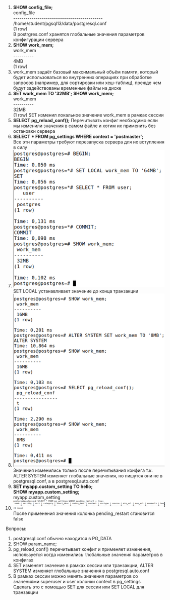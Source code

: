 1) **SHOW config_file;**\
   config_file\
--------------------------------------------\
/home/student/pgsql13/data/postgresql.conf\
(1 row)\
В postrgres.conf хранятся глобальные значения параметров конфигурации сервера
2) **SHOW work_mem;**\
   work_mem\
----------\
4MB\
(1 row)
3) work_mem задаёт базовый максимальный объём памяти, который будет использоваться во внутренних операциях при обработке запросов (например, для сортировки или хеш-таблиц), прежде чем будут задействованы временные файлы на диске
4) **SET work_mem TO '32MB';**
**SHOW work_mem;**\
   work_mem\
----------\
32MB\
(1 row)
SET изменил локальное значение work_mem в рамках сессии 
5) **SELECT pg_reload_conf();**
Перечитывать конфиг необходимо если мы изменили значения в самом файле и хотим их применить без остановки сервера
6) **SELECT * FROM pg_settings WHERE context = 'postmaster';**\
Все эти параметры требуют перезапуска сервера для их вступления в силу
7) ![img_15.png](img_15.png)\
SET LOCAL устанавливает значение до конца транзакции
8) ![img_16.png](img_16.png)
Значения изменились только после перечитывания конфига т.к. ALTER SYSTEM изменяет глобальные значения, но пишутся они не в postgresql.conf, а в postgresql.auto.conf
9) **SET myapp.custom_setting TO hello;**\
**SHOW myapp.custom_setting;**\
myapp.custom_setting 
10) ![img_17.png](img_17.png)
После применения значения колонка pending_restart становится false

Вопросы:
1) postgresql.conf обычно находится в PG_DATA
2) SHOW param_name;
3) pg_reload_conf() перечитывает конфиг и применяет изменения, используется когда изменились глобальные значения параметров в конфигах
4) SET изменяет значение в рамках сессии или транзакции, ALTER SYSTEM изменяет глобальные значения в postgresql.auto.conf
5) В рамках сессии можно менять значения параметров со значениями superuser и user колонки context в pg_settings\
Сделать это с помощью SET для сессии или SET LOCAL для транзакции